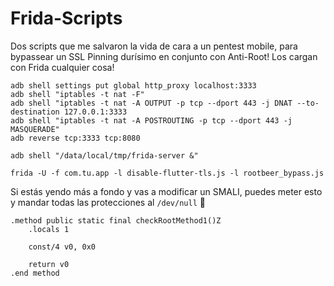 # Frida-Scripts
Dos scripts que me salvaron la vida de cara a un pentest mobile, para bypassear un SSL Pinning durísimo en conjunto con Anti-Root! Los cargan con Frida cualquier cosa!

```
adb shell settings put global http_proxy localhost:3333
adb shell "iptables -t nat -F"
adb shell "iptables -t nat -A OUTPUT -p tcp --dport 443 -j DNAT --to-destination 127.0.0.1:3333
adb shell "iptables -t nat -A POSTROUTING -p tcp --dport 443 -j MASQUERADE"
adb reverse tcp:3333 tcp:8080

adb shell "/data/local/tmp/frida-server &"

frida -U -f com.tu.app -l disable-flutter-tls.js -l rootbeer_bypass.js
```
Si estás yendo más a fondo y vas a modificar un SMALI, puedes meter esto y mandar todas las protecciones al `/dev/null` 🚀

```
.method public static final checkRootMethod1()Z
    .locals 1

    const/4 v0, 0x0

    return v0
.end method
```
